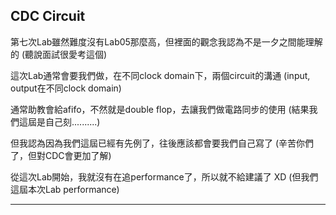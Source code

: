 ## CDC Circuit

第七次Lab雖然難度沒有Lab05那麼高，但裡面的觀念我認為不是一夕之間能理解的 (聽說面試很愛考這個)

這次Lab通常會要我們做，在不同clock domain下，兩個circuit的溝通 (input, output在不同clock domain)

通常助教會給afifo，不然就是double flop，去讓我們做電路同步的使用 (結果我們這屆是自己刻..........)

但我認為因為我們這屆已經有先例了，往後應該都會要我們自己寫了 (辛苦你們了，但對CDC會更加了解)

從這次Lab開始，我就沒有在追performance了，所以就不給建議了 XD (但我們這屆本次Lab performance)

------------------------------------------------------------------------------------------------
